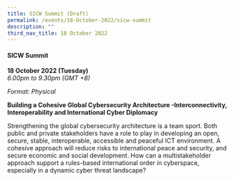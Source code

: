 ```yaml
---
title: SICW Summit (Draft)
permalink: /events/18-October-2022/sicw-summit
description: ""
third_nav_title: 18 October 2022
---
```


#### **SICW Summit**

**18 October 2022 (Tuesday)**  
*6.00pm to 9.30pm (GMT +8)*

*Format: Physical*

**Building a Cohesive Global Cybersecurity Architecture -Interconnectivity, Interoperability and International Cyber Diplomacy**

Strengthening the global cybersecurity architecture is a team sport. Both public and private stakeholders have a role to play in developing an open, secure, stable, interoperable, accessible and peaceful ICT environment. A cohesive approach will reduce risks to international peace and security, and secure economic and social development. How can a multistakeholder approach support a rules-based international order in cyberspace, especially in a dynamic cyber threat landscape?